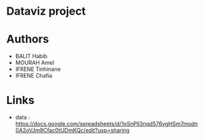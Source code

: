 # Dataviz project

# Authors
- BALIT Habib
- MOURAH Amel
- IFRENE Tinhinane
- IFRENE Chafia

# Links
- data : https://docs.google.com/spreadsheets/d/1oSnPlI3nqd576ygHSm7modn0A2oVJm9Cfac0tUDmKQc/edit?usp=sharing
